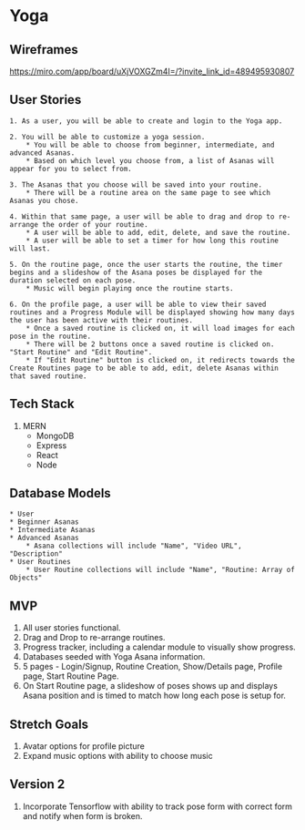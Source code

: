 # Yoga

## Wireframes
https://miro.com/app/board/uXjVOXGZm4I=/?invite_link_id=489495930807

## User Stories
    1. As a user, you will be able to create and login to the Yoga app.

    2. You will be able to customize a yoga session.
        * You will be able to choose from beginner, intermediate, and advanced Asanas.
        * Based on which level you choose from, a list of Asanas will appear for you to select from.

    3. The Asanas that you choose will be saved into your routine.
        * There will be a routine area on the same page to see which Asanas you chose.

    4. Within that same page, a user will be able to drag and drop to re-arrange the order of your routine.  
        * A user will be able to add, edit, delete, and save the routine.
        * A user will be able to set a timer for how long this routine will last.
    
    5. On the routine page, once the user starts the routine, the timer begins and a slideshow of the Asana poses be displayed for the duration selected on each pose.
        * Music will begin playing once the routine starts.
    
    6. On the profile page, a user will be able to view their saved routines and a Progress Module will be displayed showing how many days the user has been active with their routines.
        * Once a saved routine is clicked on, it will load images for each pose in the routine.  
        * There will be 2 buttons once a saved routine is clicked on.  "Start Routine" and "Edit Routine".
        * If "Edit Routine" button is clicked on, it redirects towards the Create Routines page to be able to add, edit, delete Asanas within that saved routine.


## Tech Stack
1. MERN
    * MongoDB
    * Express
    * React
    * Node

## Database Models
    * User
    * Beginner Asanas
    * Intermediate Asanas
    * Advanced Asanas
        * Asana collections will include "Name", "Video URL", "Description"
    * User Routines
        * User Routine collections will include "Name", "Routine: Array of Objects"

## MVP
1. All user stories functional.
2. Drag and Drop to re-arrange routines.
3. Progress tracker, including a calendar module to visually show progress.
4. Databases seeded with Yoga Asana information.
5. 5 pages - Login/Signup, Routine Creation, Show/Details page, Profile page, Start Routine Page.
6. On Start Routine page, a slideshow of poses shows up and displays Asana position and is timed to match how long each pose is setup for.

## Stretch Goals
1. Avatar options for profile picture
2. Expand music options with ability to choose music

## Version 2
1. Incorporate Tensorflow with ability to track pose form with correct form and notify when form is broken.